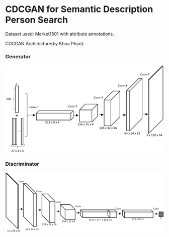 # CDCGAN for Semantic Description Person Search

Dataset used: Market1501 with attribute annotations.

CDCGAN Architecture(by Khoa Phan):
### Generator
![CDCGAN Generator](./images/cdcgan_gen.png "CDCGAN Generator")  

### Discriminator
![CDCGAN Discriminator](./images/cdcgan_disc.png "CDCGAN Discriminator")
